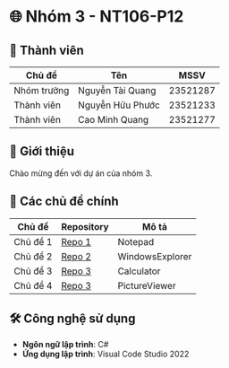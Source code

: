 # 🌐 Nhóm 3 - NT106-P12

## 👥 Thành viên
| Chủ đề       | Tên               | MSSV                  |
|--------------|-------------------|-----------------------|
| Nhóm trưởng  | Nguyễn Tài Quang  | 23521287              |
| Thành viên   | Nguyễn Hữu Phước  | 23521233              |
| Thành viên   | Cao Minh Quang    | 23521277              |

## 📝 Giới thiệu
Chào mừng đến với dự án của nhóm 3.

## 📂 Các chủ đề chính
| Chủ đề        | Repository             | Mô tả                 |
| ------------- | -----------------------|-----------------------|
| Chủ đề 1      | [Repo 1](link_repo_1)  | Notepad               |
| Chủ đề 2      | [Repo 2](link_repo_2)  | WindowsExplorer       |
| Chủ đề 3      | [Repo 3](https://github.com/NT106-P12-Group3/Calculator/tree/master)  | Calculator            |
| Chủ đề 4      | [Repo 3](link_repo_3)  | PictureViewer         |


## 🛠️ Công nghệ sử dụng
- **Ngôn ngữ lập trình**: C#
- **Ứng dụng lập trình**: Visual Code Studio 2022


